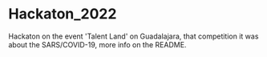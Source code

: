 # Hackaton_2022
Hackaton on the event 'Talent Land' on Guadalajara, that competition it was about the SARS/COVID-19, more info on the README.
